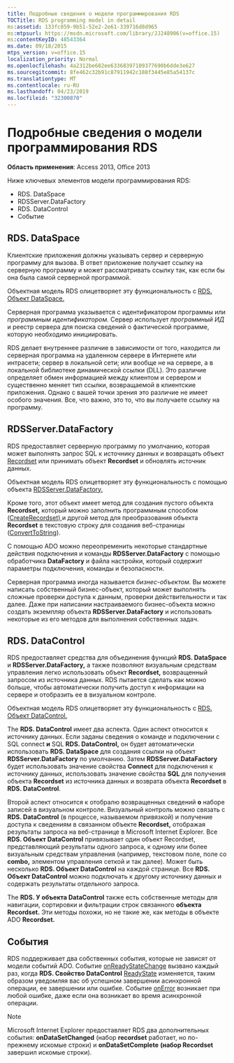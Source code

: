 ```yaml
---
title: Подробные сведения о модели программирования RDS
TOCTitle: RDS programming model in detail
ms:assetid: 133fc059-9b51-52e2-2e61-339716d8d965
ms:mtpsurl: https://msdn.microsoft.com/library/JJ248906(v=office.15)
ms:contentKeyID: 48543364
ms.date: 09/18/2015
mtps_version: v=office.15
localization_priority: Normal
ms.openlocfilehash: 4a2312be682ee63368397109377690b6dde3e627
ms.sourcegitcommit: 8fe462c32b91c87911942c188f3445e85a54137c
ms.translationtype: MT
ms.contentlocale: ru-RU
ms.lasthandoff: 04/23/2019
ms.locfileid: "32300870"
---
```

# <a name="rds-programming-model-in-detail"></a>Подробные сведения о модели программирования RDS

**Область применения**: Access 2013, Office 2013

Ниже ключевых элементов модели программирования RDS:

- RDS. DataSpace
- RDSServer.DataFactory
- RDS. DataControl
- Событие

## <a name="rdsdataspace"></a>RDS. DataSpace

Клиентские приложения должны указывать сервер и серверную программу для вызова. В ответ приложение получает ссылку на серверную программу и может рассматривать ссылку так, как если бы она была самой серверной программой.

Объектная модель RDS олицетворяет эту функциональность с [RDS. Объект DataSpace.](dataspace-object-rds.md)

Серверная программа указывается с идентификатором программы или *программным идентификатором.* Сервер использует *программный ИД* и реестр сервера для поиска сведений о фактической программе, которую необходимо инициировать.

RDS делает внутреннее различие в зависимости от того, находится ли серверная программа на удаленном сервере в Интернете или интрасети; сервер в локальной сети; или вообще не на сервере, а в локальной библиотеке динамической ссылки (DLL). Это различие определяет обмен информацией между клиентом и сервером и существенно меняет тип ссылки, возвращаемой в клиентские приложения. Однако с вашей точки зрения это различие не имеет особого значения. Все, что важно, это то, что вы получаете ссылку на программу.

## <a name="rdsserverdatafactory"></a>RDSServer.DataFactory

RDS предоставляет серверную программу по умолчанию, которая может выполнять запрос SQL к источнику данных и возвращать объект [Recordset](recordset-object-ado.md) или принимать объект **Recordset** и обновлять источник данных.

Объектная модель RDS олицетворяет эту функциональность с помощью объекта [RDSServer.DataFactory.](datafactory-object-rdsserver.md)

Кроме того, этот объект имеет метод для создания пустого объекта **Recordset,** который можно заполнить программным способом ([CreateRecordset),](createrecordset-method-rds.md)и другой метод для преобразования объекта **Recordset** в текстовую строку для создания веб-страницы ([ConvertToString](converttostring-method-rds.md)).

С помощью ADO можно переопременить некоторые стандартные действия подключения и команды **RDSServer.DataFactory** с помощью обработчика **DataFactory** и файла настройки, который содержит параметры подключения, команды и безопасности.

Серверная программа иногда называется *бизнес-объектом.* Вы можете написать собственный бизнес-объект, который может выполнять сложные проверки доступа к данным, проверки действительности и так далее. Даже при написании настраиваемого бизнес-объекта можно создать экземпляр объекта **RDSServer.DataFactory** и использовать некоторые из его методов для выполнения собственных задач.

## <a name="rdsdatacontrol"></a>RDS. DataControl

RDS предоставляет средства для объединения функций **RDS. DataSpace** и **RDSServer.DataFactory,** а также позволяют визуальным средствам управления легко использовать объект **Recordset,** возвращенный запросом из источника данных. RDS пытается сделать как можно больше, чтобы автоматически получить доступ к информации на сервере и отобразить ее в визуальном контроле.

Объектная модель RDS олицетворяет эту функциональность с [RDS. Объект DataControl.](datacontrol-object-rds.md)

The **RDS. DataControl** имеет два аспекта. Один аспект относится к источнику данных. Если заданы сведения о  команде и подключении с SQL connect **и** SQL **RDS. DataControl,** он будет автоматически использовать **RDS. DataSpace** для создания ссылки на объект **RDSServer.DataFactory** по умолчанию. Затем **RDSServer.DataFactory** будет использовать значение свойства **Connect** для подключения к источнику данных, использовать значение свойства **SQL** для получения объекта **Recordset** из источника данных и возврата объекта **Recordset** в **RDS. DataControl**.

Второй аспект относится к отобралю возвращенных сведений **о** наборе записей в визуальном контроле. Визуальный контроль можно связать с **RDS. DataControl** (в процессе, называемом привязкой) и получение доступа к сведениям в связанном объекте **Recordset,** отображая результаты запроса на веб-странице в Microsoft Internet Explorer. Все **RDS. Объект DataControl** привязывает один объект Recordset, представляющий результаты одного запроса, к одному или более визуальным средствам управления (например, текстовом поле, поле со **combo,** элементом управления сеткой и так далее). Может быть несколько **RDS. Объект DataControl** на каждой странице. Все **RDS. Объект DataControl** можно подключать к другому источнику данных и содержать результаты отдельного запроса.

The **RDS. У объекта DataControl** также есть собственные методы для навигации, сортировки и фильтрации строк связанного **объекта Recordset.** Эти методы похожи, но не такие же, как методы в объекте ADO **Recordset.**

## <a name="events"></a>События

RDS поддерживает два собственных события, которые не зависят от модели событий ADO. Событие [onReadyStateChange](onreadystatechange-event-rds.md) вызвано каждый раз, когда **RDS. Свойство DataControl** [ReadyState](readystate-property-rds.md) изменяется, таким образом уведомляя вас об успешном завершении асинхронной операции, ее завершении или ошибке. Событие [onError](onerror-event-rds.md) возникает при любой ошибке, даже если она возникает во время асинхронной операции.

> [!NOTE]
> Microsoft Internet Explorer предоставляет RDS два дополнительных события: **onDataSetChanged** (набор **recordset** работает, но по-прежнему искомые строки) и **onDataSetComplete** **(набор Recordset** завершил искомые строки).


